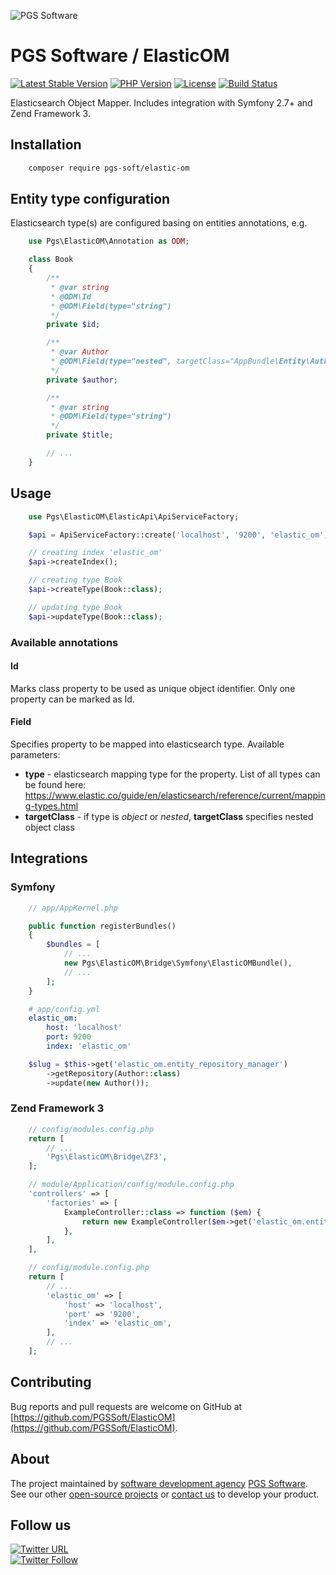 ![PGS Software](https://github.com/PGSSoft/ParallaxView/raw/master/Assets/pgssoft-logo.png) 

# PGS Software / ElasticOM

[![Latest Stable Version](https://img.shields.io/packagist/v/pgs-soft/elastic-om.svg)](https://packagist.org/packages/pgs-soft/elastic-om)
[![PHP Version](https://img.shields.io/badge/php-%3E%3D%207.0-8892BF.svg)](https://php.net)
[![License](https://img.shields.io/github/license/pgs-soft/elastic-om.svg)](https://packagist.org/packages/pgs-soft/elastic-om)
[![Build Status](https://travis-ci.org/pgs-soft/elastic-om.svg?branch=master)](https://travis-ci.org/pgs-soft/elastic-om)

Elasticsearch Object Mapper. Includes integration with Symfony 2.7+ and Zend Framework 3.


## Installation
```bash
    composer require pgs-soft/elastic-om
```


## Entity type configuration
Elasticsearch type(s) are configured basing on entities annotations, e.g.

```php
    use Pgs\ElasticOM\Annotation as ODM;

    class Book
    {
        /**
         * @var string
         * @ODM\Id
         * @ODM\Field(type="string")
         */
        private $id;

        /**
         * @var Author
         * @ODM\Field(type="nested", targetClass="AppBundle\Entity\Author")
         */
        private $author;

        /**
         * @var string
         * @ODM\Field(type="string")
         */
        private $title;

        // ...
    }
```


## Usage
```php
    use Pgs\ElasticOM\ElasticApi\ApiServiceFactory;

    $api = ApiServiceFactory::create('localhost', '9200', 'elastic_om');

    // creating index 'elastic_om'
    $api->createIndex();

    // creating type Book
    $api->createType(Book::class);

    // updating type Book
    $api->updateType(Book::class);
```


### Available annotations

#### Id

Marks class property to be used as unique object identifier. Only one property can be marked as Id.

#### Field

Specifies property to be mapped into elasticsearch type. Available parameters: 

 - **type** - elasticsearch mapping type for the property. List of all types can be found here: https://www.elastic.co/guide/en/elasticsearch/reference/current/mapping-types.html
 - **targetClass** - if type is _object_ or _nested_, **targetClass** specifies nested object class

## Integrations

### Symfony
```php
    // app/AppKernel.php

    public function registerBundles()
    {
        $bundles = [
            // ...
            new Pgs\ElasticOM\Bridge\Symfony\ElasticOMBundle(),
            // ...
        ];
    }
```

```yaml
    # app/config.yml
    elastic_om:
        host: 'localhost'
        port: 9200
        index: 'elastic_om'
```

```php
    $slug = $this->get('elastic_om.entity_repository_manager')
        ->getRepository(Author::class)
        ->update(new Author());
```


### Zend Framework 3

```php
    // config/modules.config.php
    return [
        // ...
        'Pgs\ElasticOM\Bridge\ZF3',
    ];
```

```php
    // module/Application/config/module.config.php
    'controllers' => [
        'factories' => [
            ExampleController::class => function ($em) {
                return new ExampleController($em->get('elastic_om.entity_repository_manager'));
            },
        ],
    ],
```

```php
    // config/module.config.php
    return [
        // ...
        'elastic_om' => [
            'host' => 'localhost',
            'port' => '9200',
            'index' => 'elastic_om',
        ],
        // ...
    ];
```


## Contributing

Bug reports and pull requests are welcome on GitHub at [https://github.com/PGSSoft/ElasticOM](https://github.com/PGSSoft/ElasticOM).


## About

The project maintained by [software development agency](https://www.pgs-soft.com/) [PGS Software](https://www.pgs-soft.com/).
See our other [open-source projects](https://github.com/PGSSoft) or [contact us](https://www.pgs-soft.com/contact-us/) to develop your product.


## Follow us

[![Twitter URL](https://img.shields.io/twitter/url/http/shields.io.svg?style=social)](https://twitter.com/intent/tweet?text=https://github.com/PGSSoft/InAppPurchaseButton)  
[![Twitter Follow](https://img.shields.io/twitter/follow/pgssoftware.svg?style=social&label=Follow)](https://twitter.com/pgssoftware)

